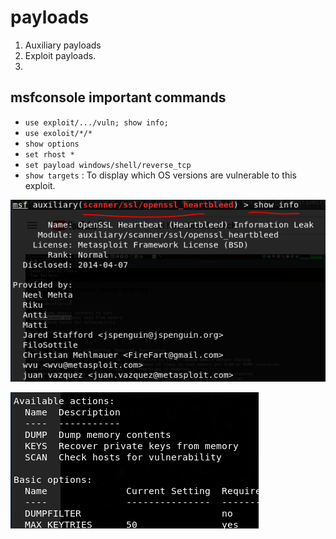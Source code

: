 # payloads

1. Auxiliary payloads
2. Exploit payloads.
3. 
## msfconsole important commands

* `use exploit/.../vuln; show info;`
* `use exoloit/*/*`
* `show options`
* `set rhost *`
* `set payload windows/shell/reverse_tcp`
* `show targets` : To display which OS versions are vulnerable to this exploit.

![show info](../../.gitbook/assets/image%20%2869%29.png)

![&quot;Available actions&quot;](../../.gitbook/assets/image%20%2824%29.png)

